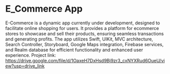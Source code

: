 # E_Commerce App 
E-Commerce is a dynamic app currently under development, designed to facilitate online shopping for users. It
provides a platform for ecommerce stores to showcase and sell their products, ensuring seamless transactions and
generating profits. The app utilizes Swift, UIKit, MVC architecture, Search Controller, Storyboard, Google Maps
integration, Firebase services, and Realm database for efficient functionality and enhanced user experience.
Project link:
https://drive.google.com/file/d/1OaxeH7DxHsd9Bj9zr3_cxNYXRud6OueU/view?usp=drive_link
